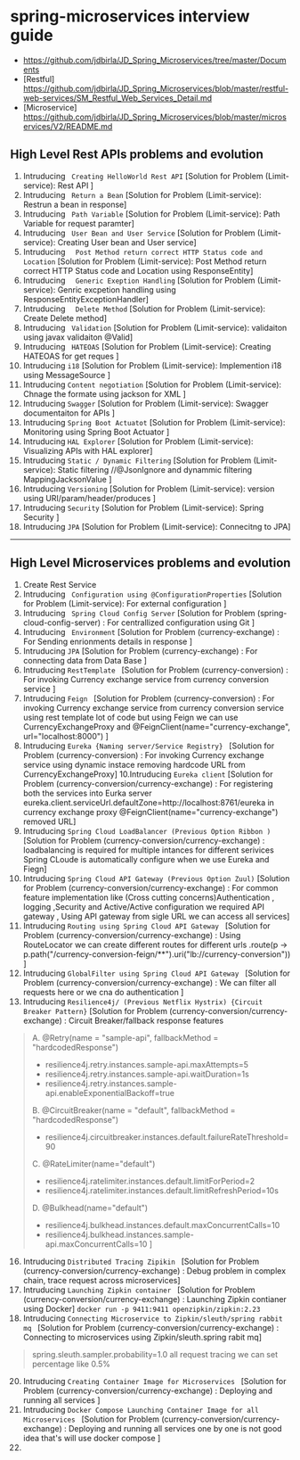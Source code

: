 # spring-microservices interview guide
- https://github.com/jdbirla/JD_Spring_Microservices/tree/master/Documents
- [Restful] https://github.com/jdbirla/JD_Spring_Microservices/blob/master/restful-web-services/SM_Restful_Web_Services_Detail.md
- [Microservice] https://github.com/jdbirla/JD_Spring_Microservices/blob/master/microservices/V2/README.md

## High Level Rest APIs problems and evolution
   1. Intruducing ``` Creating HelloWorld Rest API``` [Solution for Problem (Limit-service): Rest API ]
   2. Intruducing ``` Return a Bean``` [Solution for Problem (Limit-service): Restrun a bean in response]
   3. Intruducing ``` Path Variable``` [Solution for Problem (Limit-service): Path Variable for request paramter]
   4. Intruducing ``` User Bean and User Service``` [Solution for Problem (Limit-service): Creating User bean and User service]
   5. Intruducing ```  Post Method return correct HTTP Status code and Location``` [Solution for Problem (Limit-service): Post Method return correct HTTP Status code and Location using ResponseEntity]
   6. Intruducing ```  Generic Exeption Handling``` [Solution for Problem (Limit-service): Genric excpetion handling using ResponseEntityExceptionHandler]
   7. Intruducing ```  Delete Method``` [Solution for Problem (Limit-service): Create Delete method]
   8. Intruducing ```  Validation ``` [Solution for Problem (Limit-service): validaiton using javax validaiton @Valid]
   9. Intruducing ``` HATEOAS``` [Solution for Problem (Limit-service): Creating HATEOAS for get reques ]
   10. Intruducing ``` i18 ``` [Solution for Problem (Limit-service): Implemention i18 using MessageSource ]
   11. Intruducing ``` Content negotiation ``` [Solution for Problem (Limit-service): Chnage the formate using jackson for XML ]
   12. Intruducing ``` Swagger ``` [Solution for Problem (Limit-service): Swagger documentaiton for APIs ]
   13. Intruducing ``` Spring Boot Actuatot ``` [Solution for Problem (Limit-service): Monitoring using Spring Boot Actuator ]
   14. Intruducing ``` HAL Explorer ``` [Solution for Problem (Limit-service): Visualizing APIs with HAL explorer]
   15. Intruducing ``` Static / Dynamic Filtering ``` [Solution for Problem (Limit-service): Static filtering //@JsonIgnore and dynammic filtering MappingJacksonValue  ]
   16. Intruducing ``` Versioning ``` [Solution for Problem (Limit-service): version using URI/param/header/produces ]
   17. Intruducing ``` Security ``` [Solution for Problem (Limit-service): Spring Security ]
   18. Intruducing ``` JPA ``` [Solution for Problem (Limit-service): Connecitng to JPA]
   
---

## High Level Microservices problems and evolution
   1. Create Rest Service
   2. Intruducing ``` Configuration using @ConfigurationProperties``` [Solution for Problem (Limit-service): For external configuration ]
   3. Intruducing ``` Spring Cloud Config Server``` [Solution for Problem (spring-cloud-config-server) : For centrallized configuration using Git ]
   4. Intruducing ``` Environment``` [Solution for Problem (currency-exchange) : For Sending enrionments details in response ]
   5. Intruducing ``` JPA ``` [Solution for Problem (currency-exchange) : For connecting data from Data Base ]
   6. Intruducing ``` RestTemplate  ``` [Solution for Problem (currency-conversion) : For invoking Currency exchange service from currency conversion service ]
   7. Intruducing ``` Feign  ``` [Solution for Problem (currency-conversion) : For invoking Currency exchange service from currency conversion service using rest template lot of code but using Feign we can use CurrencyExchangeProxy and @FeignClient(name="currency-exchange", url="localhost:8000") ]
   8. Intruducing ``` Eureka {Naming server/Service Registry}  ``` [Solution for Problem (currency-conversion) : For invoking Currency exchange service using dynamic instace removing hardcode URL from  CurrencyExchangeProxy]
   10.Intruducing ``` Eureka client ``` [Solution for Problem (currency-conversion/currency-exchange) : For registering both the services into Eurka server eureka.client.serviceUrl.defaultZone=http://localhost:8761/eureka in currency exchange proxy @FeignClient(name="currency-exchange") removed URL]
   11. Intruducing ```Spring Cloud LoadBalancer (Previous Option Ribbon ) ``` [Solution for Problem (currency-conversion/currency-exchange) : loadbalancing is required for multiple intances for different serivices Spring CLoude is automatically configure when we use Eureka and Fiegn]
   12. Intruducing ``` Spring Cloud API Gateway (Previous Option Zuul) ``` [Solution for Problem (currency-conversion/currency-exchange) : For common feature implementation like  (Cross cutting concerns)Authentication , logging ,Security and Active/Active configuration we required API gateway , Using API gateway from sigle URL we can access all services]
   13. Intruducing ``` Routing using Spring Cloud API Gateway  ``` [Solution for Problem (currency-conversion/currency-exchange) : Using RouteLocator we can create different routes for different urls .route(p -> p.path("/currency-conversion-feign/**").uri("lb://currency-conversion")) ]
   14. Intruducing ``` GlobalFilter using Spring Cloud API Gateway  ``` [Solution for Problem (currency-conversion/currency-exchange) : We can filter all requests here or we cna do authentication ]
   15. Intruducing ``` Resilience4j/ (Previous Netflix Hystrix) {Circuit Breaker Pattern} ``` [Solution for Problem (currency-conversion/currency-exchange) : Circuit Breaker/fallback response  features 
> A. @Retry(name = "sample-api", fallbackMethod = "hardcodedResponse") 
> 
> - resilience4j.retry.instances.sample-api.maxAttempts=5
> - resilience4j.retry.instances.sample-api.waitDuration=1s
> - resilience4j.retry.instances.sample-api.enableExponentialBackoff=true
> 
>B. @CircuitBreaker(name = "default", fallbackMethod = "hardcodedResponse")
> 
> - resilience4j.circuitbreaker.instances.default.failureRateThreshold=90
>
>C. @RateLimiter(name="default")
> 
> - resilience4j.ratelimiter.instances.default.limitForPeriod=2
> - resilience4j.ratelimiter.instances.default.limitRefreshPeriod=10s
>
>D. @Bulkhead(name="default")
> 
> - resilience4j.bulkhead.instances.default.maxConcurrentCalls=10
> - resilience4j.bulkhead.instances.sample-api.maxConcurrentCalls=10
> ]   

 16. Intruducing ```Distributed Tracing Zipikin ``` [Solution for Problem (currency-conversion/currency-exchange) : Debug problem in complex chain, trace request across microservices]
 17. Intruducing ```Launching Zipkin container ``` [Solution for Problem (currency-conversion/currency-exchange) : Launching Zipkin contianer using Docker]
     ``` docker run -p 9411:9411 openzipkin/zipkin:2.23 ```
 18. Intruducing ```Connecting Microservice to Zipkin/sleuth/spring rabbit mq ``` [Solution for Problem (currency-conversion/currency-exchange) : Connecting to microservices using Zipkin/sleuth.spring rabit mq]
> spring.sleuth.sampler.probability=1.0  all request tracing we can set percentage like 0.5%
 20. Intruducing ```Creating Container Image for Microservices ``` [Solution for Problem (currency-conversion/currency-exchange) : Deploying and running all services  ]
 21. Intruducing ```Docker Compose Launching Container Image for all Microservices ``` [Solution for Problem (currency-conversion/currency-exchange) : Deploying and running all services one by one is not good idea that's will use docker compose ]
 22. 
   


